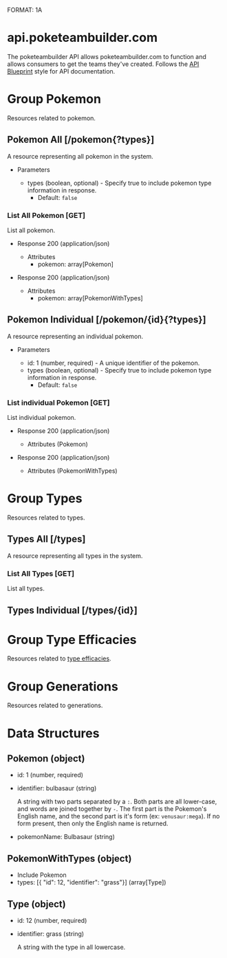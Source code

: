 FORMAT: 1A

# api.poketeambuilder.com

The poketeambuilder API allows poketeambuilder.com to function and allows consumers to get the teams they've created. Follows the [API Blueprint](https://apiblueprint.org/) style for API documentation.

# Group Pokemon

Resources related to pokemon.

## Pokemon All [/pokemon{?types}]

A resource representing all pokemon in the system.

+ Parameters

    + types (boolean, optional) - Specify true to include pokemon type information in response.
        + Default: `false`

### List All Pokemon [GET]

List all pokemon. 

+ Response 200 (application/json)

    + Attributes
        + pokemon: array[Pokemon]

+ Response 200 (application/json)

    + Attributes
        + pokemon: array[PokemonWithTypes]

## Pokemon Individual [/pokemon/{id}{?types}]

A resource representing an individual pokemon.

+ Parameters

    + id: 1 (number, required) - A unique identifier of the pokemon.
    + types (boolean, optional) - Specify true to include pokemon type information in response.
        + Default: `false`

### List individual Pokemon [GET]

List individual pokemon.

+ Response 200 (application/json)

    + Attributes (Pokemon)

+ Response 200 (application/json)

    + Attributes (PokemonWithTypes)

# Group Types

Resources related to types.

## Types All [/types]

A resource representing all types in the system.

### List All Types [GET]

List all types.

## Types Individual [/types/{id}]

# Group Type Efficacies

Resources related to [type efficacies](https://bulbapedia.bulbagarden.net/wiki/Type#Type_effectiveness).

# Group Generations

Resources related to generations.

# Data Structures

## Pokemon (object)
+ id: 1 (number, required)
+ identifier: bulbasaur (string)

    A string with two parts separated by a `:`. Both parts are all lower-case, and words are joined together by `-`. The first part is the Pokemon's English name, and the second part is it's form (ex: `venusaur:mega`). If no form present, then only the English name is returned.

+ pokemonName: Bulbasaur (string)

## PokemonWithTypes (object)
+ Include Pokemon
+ types: [{ "id": 12, "identifier": "grass"}] (array[Type])

## Type (object)
+ id: 12 (number, required)
+ identifier: grass (string)

    A string with the type in all lowercase.

